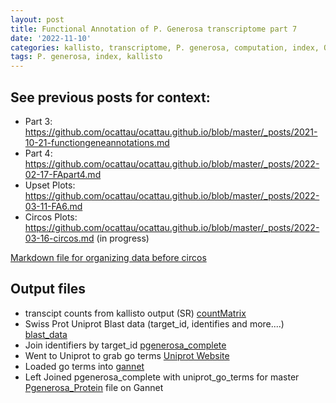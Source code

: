 ```yaml
---
layout: post
title: Functional Annotation of P. Generosa transcriptome part 7
date: '2022-11-10'
categories: kallisto, transcriptome, P. generosa, computation, index, QC, count data
tags: P. generosa, index, kallisto
---
```


## See previous posts for context: 
- Part 3: https://github.com/ocattau/ocattau.github.io/blob/master/_posts/2021-10-21-functiongeneannotations.md 
- Part 4: https://github.com/ocattau/ocattau.github.io/blob/master/_posts/2022-02-17-FApart4.md
- Upset Plots: https://github.com/ocattau/ocattau.github.io/blob/master/_posts/2022-03-11-FA6.md
- Circos Plots: https://github.com/ocattau/ocattau.github.io/blob/master/_posts/2022-03-16-circos.md (in progress) 

[Markdown file for organizing data before circos](https://github.com/ocattau/code-for-Pgenerosa/blob/main/characterize_larval_transciptome/clean%20code%20annotating%20larval%20geoduck%20transcriptome.Rmd)

## Output files
- transcipt counts from kallisto output (SR) [countMatrix](https://raw.githubusercontent.com/sr320/nb-2022/main/P_generosa/analyses/kallisto-0207.isoform.counts.matrix) 
- Swiss Prot Uniprot Blast data (target_id, identifies and more....) [blast_data](https://gannet.fish.washington.edu/gigas/data/p.generosa/Panopea-generosa-uniprot_blastx.tab)
- Join identifiers by target_id [pgenerosa_complete](https://github.com/ocattau/code-for-Pgenerosa/blob/main/characterize_larval_transciptome/pgenerosa_complete.csv)
- Went to Uniprot to grab go terms [Uniprot Website](https://www.uniprot.org/uniprot/?query=*&fil=reviewed%3Ayes#)
- Loaded go terms into [gannet](https://gannet.fish.washington.edu/gigas/uniprot-reviewed_yes.tab)
- Left Joined pgenerosa_complete with uniprot_go_terms for master [Pgenerosa_Protein](https://gannet.fish.washington.edu/gigas/data/p.generosa/pgenerosa_proteins_2_10_2022.tab) file on Gannet
